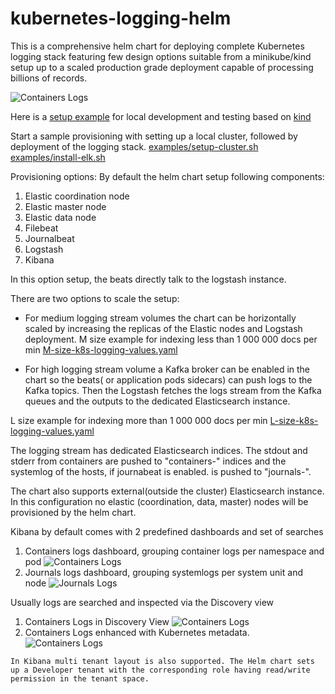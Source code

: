 # kubernetes-logging-helm

This is a comprehensive helm chart for deploying complete Kubernetes logging stack featuring few design options suitable from a minikube/kind setup up to a scaled production grade deployment capable of processing billions of records.

![Containers Logs](https://github.com/nickytd/kubernetes-logging-helm/blob/master/images/k8s-logging-stack.jpg)

Here is a [setup example](https://github.com/nickytd/kubernetes-logging-helm/tree/master/examples) for local development and testing based on [kind](https://kind.sigs.k8s.io)

Start a sample provisioning with setting up a local cluster, followed by deployment of the logging stack.
[examples/setup-cluster.sh](https://github.com/nickytd/kubernetes-logging-helm/blob/master/examples/setup-cluster.sh)
[examples/install-elk.sh](https://github.com/nickytd/kubernetes-logging-helm/blob/master/examples/install-elk.sh)


Provisioning options:
By default the helm chart setup following components:
 1. Elastic coordination node
 1. Elastic master node
 1. Elastic data node
 1. Filebeat
 1. Journalbeat
 1. Logstash
 1. Kibana
 
In this option setup, the beats directly talk to the logstash instance. 

There are two options to scale the setup:
* For medium logging stream volumes the chart can be horizontally scaled by increasing the replicas of the Elastic nodes and Logstash deployment.
M size example for indexing less than 1 000 000 docs per min [M-size-k8s-logging-values.yaml](https://github.com/nickytd/kubernetes-logging-helm/blob/master/examples/M-size-k8s-logging-values.yaml)

* For high logging stream volume a Kafka broker can be enabled in the chart so the beats( or application pods sidecars) can push logs to the Kafka topics. Then the Logstash fetches the logs stream from the Kafka queues and the outputs to the dedicated Elasticsearch instance. 

L size example for indexing more than 1 000 000 docs per min [L-size-k8s-logging-values.yaml](https://github.com/nickytd/kubernetes-logging-helm/blob/master/examples/L-size-k8s-logging-values.yaml)

The logging stream has dedicated Elasticsearch indices. The stdout and stderr from containers are pushed to "containers-<date>" indices and the systemlog of the hosts, if journabeat is enabled. is pushed to "journals-<date>".

The chart also supports external(outside the cluster) Elasticsearch instance. In this configuration no elastic (coordination, data, master) nodes will be provisioned by the helm chart.

Kibana by default comes with 2 predefined dashboards and set of searches
1. Containers logs dashboard, grouping container logs per namespace and pod
![Containers Logs](https://github.com/nickytd/kubernetes-logging-helm/blob/master/images/LogStream.png)
2. Journals logs dashboard, grouping systemlogs per system unit and node
![Journals Logs](https://github.com/nickytd/kubernetes-logging-helm/blob/master/images/JournalLogs.png)

Usually logs are searched and inspected via the Discovery view
1. Containers Logs in Discovery View
![Containers Logs](https://github.com/nickytd/kubernetes-logging-helm/blob/master/images/ContainersLogs.png)
1. Containers Logs enhanced with Kubernetes metadata. 
![Containers Logs](https://github.com/nickytd/kubernetes-logging-helm/blob/master/images/LogswithMetadata.png)

```
In Kibana multi tenant layout is also supported. The Helm chart sets up a Developer tenant with the corresponding role having read/write permission in the tenant space.
